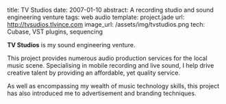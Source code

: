 title: TV Studios
date: 2007-01-10
abstract: A recording studio and sound engineering venture
tags: web audio
template: project.jade
url: http://tvsudios.tlvince.com
image_url: /assets/img/tvstudios.png
tech: Cubase, VST plugins, sequencing

**TV Studios** is my sound engineering venture.

This project provides numerous audio production services for the local music
scene. Specialising in mobile recording and live sound, I help drive creative
talent by providing an affordable, yet quality service.

As well as encompassing my wealth of music technology skills, this project has
also introduced me to advertisement and branding techniques.

